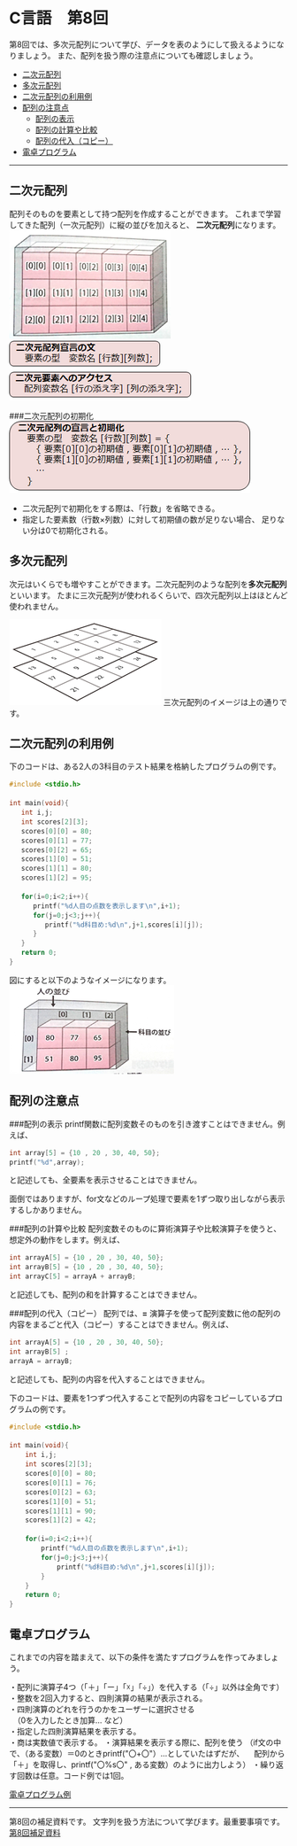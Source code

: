 # C言語　第8回　
第8回では、多次元配列について学び、データを表のようにして扱えるようになりましょう。  また、配列を扱う際の注意点についても確認しましょう。
     
  - [二次元配列](#二次元配列)  
  - [多次元配列](#多次元配列)  
  - [二次元配列の利用例](#二次元配列の利用例)
  - [配列の注意点](#配列の注意点)
      -  [配列の表示](#配列の表示)  
      - [配列の計算や比較](#配列の計算や比較)
      - [配列の代入（コピー）](#配列の代入（コピー）)
  - [電卓プログラム](#電卓プログラム)
  
----------------------

## 二次元配列
配列そのものを要素として持つ配列を作成することができます。
これまで学習してきた配列（一次元配列）に縦の並びを加えると、
**二次元配列**になります。
![](./img/pc_08_1.png)
![](./img/pc_08_2.png)
![](./img/pc_08_3.png)

###二次元配列の初期化
![](./img/pc_08_4.png)
-  二次元配列で初期化をする際は、「行数」を省略できる。
-  指定した要素数（行数×列数）に対して初期値の数が足りない場合、
足りない分は0で初期化される。
  
## 多次元配列
次元はいくらでも増やすことができます。二次元配列のような配列を**多次元配列**といいます。
たまに三次元配列が使われるくらいで、四次元配列以上はほとんど使われません。

![](./img/pc_08_5.png)
三次元配列のイメージは上の通りです。

## 二次元配列の利用例
下のコードは、ある2人の3科目のテスト結果を格納したプログラムの例です。

``` C
#include <stdio.h>

int main(void){
   int i,j;
   int scores[2][3];
   scores[0][0] = 80;
   scores[0][1] = 77;
   scores[0][2] = 65;
   scores[1][0] = 51;
   scores[1][1] = 80;
   scores[1][2] = 95;

   for(i=0;i<2;i++){
      printf("%d人目の点数を表示します\n",i+1);
      for(j=0;j<3;j++){
         printf("%d科目め:%d\n",j+1,scores[i][j]);
      }
   }
   return 0;
}
```

図にすると以下のようなイメージになります。
![](./img/pc_08_6.png)

## 配列の注意点
###配列の表示
printf関数に配列変数そのものを引き渡すことはできません。例えば、
``` C
int array[5] = {10 , 20 , 30, 40, 50};
printf("%d",array);
```
と記述しても、全要素を表示させることはできません。

面倒ではありますが、for文などのループ処理で要素を1ずつ取り出しながら表示するしかありません。

###配列の計算や比較
配列変数そのものに算術演算子や比較演算子を使うと、想定外の動作をします。例えば、
``` C
int arrayA[5] = {10 , 20 , 30, 40, 50};
int arrayB[5] = {10 , 20 , 30, 40, 50};
int arrayC[5] = arrayA + arrayB;
```
と記述しても、配列の和を計算することはできません。

###配列の代入（コピー）
配列では、**=** 演算子を使って配列変数に他の配列の内容をまるごと代入（コピー）することはできません。例えば、
``` C
int arrayA[5] = {10 , 20 , 30, 40, 50};
int arrayB[5] ;
arrayA = arrayB;
```
と記述しても、配列の内容を代入することはできません。

下のコードは、要素を1つずつ代入することで配列の内容をコピーしているプログラムの例です。

``` C
#include <stdio.h>

int main(void){
    int i,j;
    int scores[2][3];
    scores[0][0] = 80;
    scores[0][1] = 76;
    scores[0][2] = 63;
    scores[1][0] = 51;
    scores[1][1] = 90;
    scores[1][2] = 42;

    for(i=0;i<2;i++){
        printf("%d人目の点数を表示します\n",i+1);
        for(j=0;j<3;j++){
            printf("%d科目め:%d\n",j+1,scores[i][j]);
        }
    }
    return 0;
}
```

## 電卓プログラム
これまでの内容を踏まえて、以下の条件を満たすプログラムを作ってみましょう。  

・配列に演算子4つ（「＋」「ー」「☓」「÷」）を代入する（「÷」以外は全角です）
・整数を2回入力すると、四則演算の結果が表示される。  
・四則演算のどれを行うのかをユーザーに選択させる  
　（0を入力したとき加算… など）  
・指定した四則演算結果を表示する。  
・商は実数値で表示する。
・演算結果を表示する際に、配列を使う
（if文の中で、（ある変数）＝0のときprintf("〇+〇"）…としていたはずだが、
　配列から「＋」を取得し、printf("〇%s〇" , ある変数）のように出力しよう）
・繰り返す回数は任意。コード例では1回。

[電卓プログラム例](pc_code_08_1.md)

-----------------------------------
  第8回の補足資料です。
 文字列を扱う方法について学びます。最重要事項です。
  [第8回補足資料](pc_08+.md) 